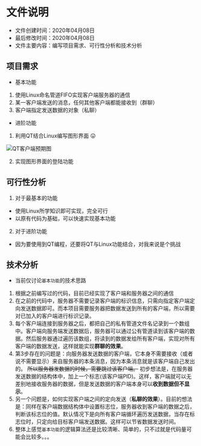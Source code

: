 # 文件说明

* 文件创建时间：2020年04月08日
* 最后修改时间：2020年04月08日
* 文件主要内容：编写项目需求、可行性分析和技术分析

## 项目需求

* 基本功能
1. 使用Linux命名管道FIFO实现客户端服务器的通信
2. 某一客户端发送的消息，任何其他客户端都能接收到（群聊）
3. 客户端指定发送数据的对象（私聊）

* 进阶功能
1. 利用QT结合Linux编写图形界面 😛

![QT客户端预期图](https://github.com/ZHJ0125/FIFO_ChatRoom/Data/Image/Client_QT_Demo.png)

2. 实现图形界面的登陆功能

## 可行性分析

1. 对于最基本的功能

* 使用Linux所学知识即可实现，完全可行
* 以原有代码为基础，可以快速实现基本功能

2. 对于进阶功能

* 因为要使用到QT编程，还要将QT与Linux功能结合，对我来说是个挑战

## 技术分析

* 当前仅讨论`基本功能`的技术思路

1. 根据之前编写过的代码，目前已经实现了客户端和服务器之间的通信
2. 在之前的代码中，服务器不需要记录客户端的标识信息，只需向指定客户端定向发送数据即可。而本项目需要服务器把数据发送到所有的客户端，所以需要对已加入的客户端进行标识记录。
3. 每个客户端连接到服务器之后，都把自己的私有管道文件名记录到一个数组中。客户端向服务端发送数据后，服务器可以通过公有管道读到该客户端的数据。然后服务器通过遍历该数组，将读到的数据发给所有客户端，实现对所有客户端的数据发送，这样就能实现**群聊的效果**。
4. 第3步存在的问题是：向服务器发送数据的客户端，它本身不需要接收（或者说不需要显示）来自服务器的本条消息，因为本条消息就是该客户端自己发出的。 ~~所以服务器发数据的时候，需要跳过该客户端。~~ 初步想法是，在服务器发送数据的结构体中，加上一个标志(该客户端PID)。这样，客户端就可以无差别地接收服务器的数据，但是发送数据的客户端本身可以**收到数据但不显示**。
5. 另一个问题是，如何实现客户端之间的定向发送（**私聊的效果**）。目前的想法是：同样在客户端数据结构体中设置标志位，服务器收到客户端的数据之后，判断该标志位的值。默认情况下是向所有客户端循环遍历发送数据，当存在标志位时，只定向给目标客户端发送数据。这样可以节省数据发送时间。
6. 整体上感觉`基本功能`的逻辑算法还是比较清晰、简单的，只不过就是代码量可能会比较多。。。
